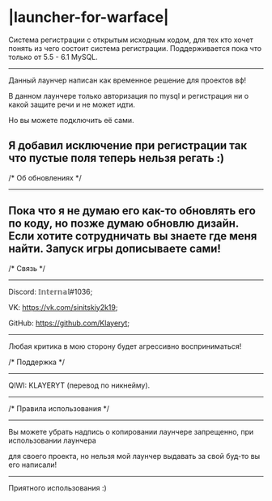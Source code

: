 # |launcher-for-warface|
Система регистрации с открытым исходным кодом, для тех кто хочет понять из чего состоит система регистрации. Поддерживается пока что только от 5.5 - 6.1 MySQL.

---------------------------------------------------------------------------------
Данный лаунчер написан как временное решение для проектов вф!

В данном лаунчере только авторизация по mysql и регистрация
ни о какой защите речи и не может идти.

Но вы можете подключить её сами.

Я добавил исключение при регистрации так что пустые поля теперь нельзя регать :)
---------------------------------------------------------------------------------

/* Об обновлениях */

---------------------------------------------------------------------------------------
Пока что я не думаю его как-то обновлять его по коду, но позже думаю обновлю дизайн.
Если хотите сотрудничать вы знаете где меня найти.
Запуск игры дописываете сами!
---------------------------------------------------------------------------------------

/* Связь */

---------------------------------------------------------------------------------------

Discord: 𝕀𝕟𝕥𝕖𝕣𝕟𝕒𝕝#1036;

VK: https://vk.com/sinitskiy2k19;

GitHub: https://github.com/Klayeryt;

----------------------------------------------------------------------------------------

Любая критика в мою сторону будет агрессивно восприниматься!

/* Поддержка */

---------------------------------------------------------------------------------------

QIWI: KLAYERYT (перевод по никнейму).

---------------------------------------------------------------------------------------

/* Правила использования */

---------------------------------------------------------------------------------------

Вы можете убрать надпись о копировании лаунчере запрещенно, при использовании лаунчера

для своего проекта, но нельзя мой лаунчер выдавать за свой буд-то вы его написали!

---------------------------------------------------------------------------------------

Приятного использования :)
